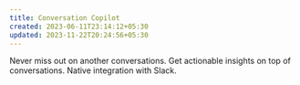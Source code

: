 ```yaml
---
title: Conversation Copilot
created: 2023-06-11T23:14:12+05:30
updated: 2023-11-22T20:24:56+05:30
---
```


Never miss out on another conversations.
Get actionable insights on top of conversations.
Native integration with Slack.